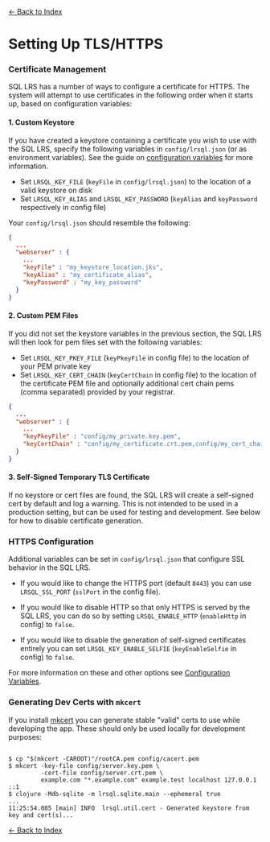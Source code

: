 [<- Back to Index](index.md)

# Setting Up TLS/HTTPS

### Certificate Management

SQL LRS has a number of ways to configure a certificate for HTTPS. The system will attempt to use certificates in the following order when it starts up, based on configuration variables:

#### 1. Custom Keystore

If you have created a keystore containing a certificate you wish to use with the SQL LRS, specify the following variables in `config/lrsql.json` (or as environment variables). See the guide on [configuration variables](env_vars.md) for more information.

- Set `LRSQL_KEY_FILE` (`keyFile` in `config/lrsql.json`) to the location of a valid keystore on disk
- Set `LRSQL_KEY_ALIAS` and `LRSQL_KEY_PASSWORD` (`keyAlias` and `keyPassword` respectively in config file)

Your `config/lrsql.json` should resemble the following:

```JSON
{
  ...
  "webserver" : {
    ...
    "keyFile" : "my_keystore_location.jks",
    "keyAlias" : "my_certificate_alias",
    "keyPassword" : "my_key_password"
  }
}
```

#### 2. Custom PEM Files

If you did not set the keystore variables in the previous section, the SQL LRS will then look for pem files set with the following variables:

- Set `LRSQL_KEY_PKEY_FILE` (`keyPkeyFile` in config file) to the location of your PEM private key
- Set `LRSQL_KEY_CERT_CHAIN` (`keyCertChain` in config file) to the location of the certificate PEM file and optionally additional cert chain pems (comma separated) provided by your registrar.

```json
{
  ...
  "webserver" : {
    ...
    "keyPkeyFile" : "config/my_private.key.pem",
    "keyCertChain" : "config/my_certificate.crt.pem,config/my_cert_chain.pem"
  }
}
```

#### 3. Self-Signed Temporary TLS Certificate

If no keystore or cert files are found, the SQL LRS will create a self-signed cert by default and log a warning. This is not intended to be used in a production setting, but can be used for testing and development. See below for how to disable certificate generation.

### HTTPS Configuration

Additional variables can be set in `config/lrsql.json` that configure SSL behavior in the SQL LRS.

- If you would like to change the HTTPS port (default `8443`) you can use `LRSQL_SSL_PORT` (`sslPort` in the config file).

- If you would like to disable HTTP so that only HTTPS is served by the SQL LRS, you can do so by setting `LRSQL_ENABLE_HTTP` (`enableHttp` in config) to `false`.

- If you would like to disable the generation of self-signed certificates entirely you can set `LRSQL_KEY_ENABLE_SELFIE` (`keyEnableSelfie` in config) to `false`.

For more information on these and other options see [Configuration Variables](env_vars.md).

### Generating Dev Certs with `mkcert`

If you install [mkcert](https://github.com/FiloSottile/mkcert) you can generate stable "valid" certs to use while developing the app. These should only be used locally for development purposes:

```shell

$ cp "$(mkcert -CAROOT)"/rootCA.pem config/cacert.pem
$ mkcert -key-file config/server.key.pem \
         -cert-file config/server.crt.pem \
         example.com "*.example.com" example.test localhost 127.0.0.1 ::1
$ clojure -Mdb-sqlite -m lrsql.sqlite.main --ephemeral true
...
11:25:54.085 [main] INFO  lrsql.util.cert - Generated keystore from key and cert(s)...

```

[<- Back to Index](index.md)
